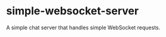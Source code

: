 simple-websocket-server
=======================

A simple chat server that handles simple WebSocket requests.
